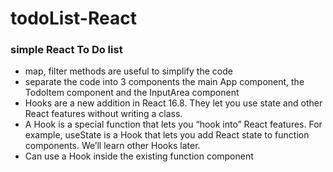 # todoList-React
### simple React To Do list 
 * map, filter methods are useful to simplify the code
 * separate the code into 3 components the main App component, the TodoItem component and the InputArea component
 * Hooks are a new addition in React 16.8. They let you use state and other React features without writing a class.
 * A Hook is a special function that lets you “hook into” React features. For example, useState is a Hook that lets you add React state to function components. We’ll learn other Hooks later.
 * Can use a Hook inside the existing function component
